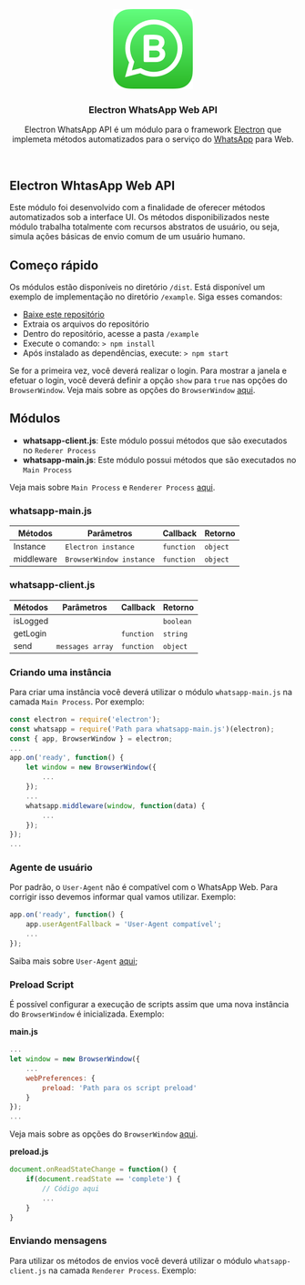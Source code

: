 <p align="center">
<img src="src/logo.svg" alt="">
</p>
<h3 align="center">Electron WhatsApp Web API</h3>
<p align="center">
Electron WhatsApp API é um módulo para o framework <a href="https://www.electronjs.org/">Electron</a> que implemeta métodos automatizados para o serviço do <a href="https://web.whatsapp.com/">WhatsApp</a> para Web.
</p>
<br>

## Electron WhtasApp Web API
Este módulo foi desenvolvido com a finalidade de oferecer métodos automatizados sob a interface UI. Os métodos disponibilizados neste módulo trabalha totalmente com recursos abstratos de usuário, ou seja, simula ações básicas de envio comum de um usuário humano.

## Começo rápido
Os módulos estão disponíveis no diretório ``/dist``. Está disponível um exemplo de implementação no diretório ``/example``. Siga esses comandos:
* [Baixe este repositório](https://github.com/ijoaobatista/electron-whatsapp-api/archive/master.zip)
* Extraia os arquivos do repositório
* Dentro do repositório, acesse a pasta ``/example``
* Execute o comando: ``> npm install``
* Após instalado as dependências, execute: ``> npm start``

Se for a primeira vez, você deverá realizar o login. Para mostrar a janela e efetuar o login, você deverá definir a opção ``show`` para ``true`` nas opções do ``BrowserWindow``. Veja mais sobre as opções do ``BrowserWindow`` [aqui](https://www.electronjs.org/docs/api/browser-window#new-browserwindowoptions).

## Módulos
* **whatsapp-client.js**: Este módulo possui métodos que são executados no ``Rederer Process``
* **whatsapp-main.js**: Este módulo possui métodos que são executados no ``Main Process``

Veja mais sobre ``Main Process`` e ``Renderer Process`` [aqui](https://www.electronjs.org/docs/tutorial/application-architecture#main-and-renderer-processes).

### whatsapp-main.js

Métodos|Parâmetros|Callback|Retorno
-|-|-|-
Instance|``Electron instance``|``function``|``object``
middleware|``BrowserWindow instance``|``function``|``object``

### whatsapp-client.js

Métodos|Parâmetros|Callback|Retorno
-|-|-|-
isLogged|||``boolean``
getLogin||``function``|``string``
send|``messages array``|``function``|``object``

### Criando uma instância
Para criar uma instância você deverá utilizar o módulo ``whatsapp-main.js`` na camada ``Main Process``. Por exemplo:

``` javascript
const electron = require('electron');
const whatsapp = require('Path para whatsapp-main.js')(electron);
const { app, BrowserWindow } = electron;
...
app.on('ready', function() {
    let window = new BrowserWindow({
        ...
    });
    ...
    whatsapp.middleware(window, function(data) {
        ...
    });
});
...
```
### Agente de usuário
Por padrão, o ``User-Agent`` não é compatível com o WhatsApp Web. Para corrigir isso devemos informar qual vamos utilizar. Exemplo:

``` javascript
app.on('ready', function() {
    app.userAgentFallback = 'User-Agent compatível';
    ...
});
```
Saiba mais sobre ``User-Agent`` [aqui](https://developer.mozilla.org/en-US/docs/Web/HTTP/Headers/User-Agent);

### Preload Script
É possível configurar a execução de scripts assim que uma nova instância do ``BrowserWindow`` é inicializada. Exemplo:

**main.js**
``` javascript
...
let window = new BrowserWindow({
    ...
    webPreferences: {
        preload: 'Path para os script preload'
    }
});
...
```

Veja mais sobre as opções do ``BrowserWindow`` [aqui](https://www.electronjs.org/docs/api/browser-window#new-browserwindowoptions).

**preload.js**

``` javascript
document.onReadStateChange = function() {
    if(document.readState == 'complete') {
        // Código aqui
        ...
    }
}
```

### Enviando mensagens
Para utilizar os métodos de envios você deverá utilizar o módulo ``whatsapp-client.js`` na camada ``Renderer Process``. Exemplo:

``` javascript
```